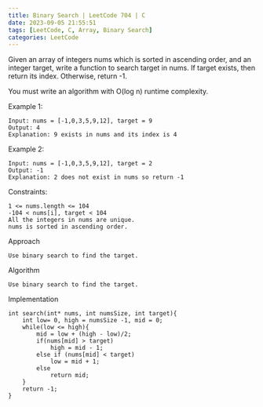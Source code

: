 ```yaml
---
title: Binary Search | LeetCode 704 | C
date: 2023-09-05 21:55:51
tags: [LeetCode, C, Array, Binary Search]
categories: LeetCode
---
```


Given an array of integers nums which is sorted in ascending order, and an integer target, write a function to search target in nums. If target exists, then return its index. Otherwise, return -1.

You must write an algorithm with O(log n) runtime complexity.

Example 1:

```
Input: nums = [-1,0,3,5,9,12], target = 9
Output: 4
Explanation: 9 exists in nums and its index is 4
```

Example 2:

```
Input: nums = [-1,0,3,5,9,12], target = 2
Output: -1
Explanation: 2 does not exist in nums so return -1
```

Constraints:

```
1 <= nums.length <= 104
-104 < nums[i], target < 104
All the integers in nums are unique.
nums is sorted in ascending order.
```

Approach

```
Use binary search to find the target.
```

Algorithm

```
Use binary search to find the target.
```

Implementation

```
int search(int* nums, int numsSize, int target){
    int low= 0, high = numsSize -1, mid = 0;
    while(low <= high){
        mid = low + (high - low)/2;
        if(nums[mid] > target)
            high = mid - 1;
        else if (nums[mid] < target)
            low = mid + 1;
        else
            return mid;
    }
    return -1;
}
```